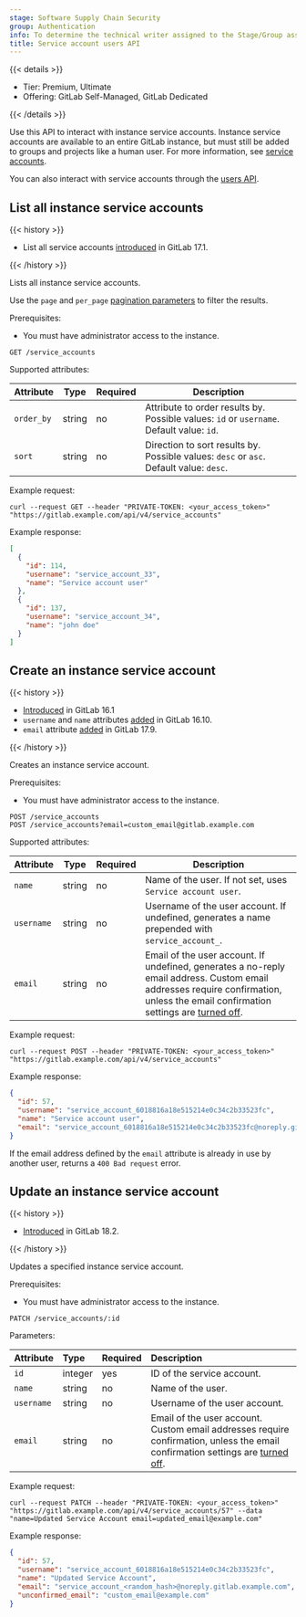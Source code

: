 ```yaml
---
stage: Software Supply Chain Security
group: Authentication
info: To determine the technical writer assigned to the Stage/Group associated with this page, see https://handbook.gitlab.com/handbook/product/ux/technical-writing/#assignments
title: Service account users API
---
```


{{< details >}}

- Tier: Premium, Ultimate
- Offering: GitLab Self-Managed, GitLab Dedicated

{{< /details >}}

Use this API to interact with instance service accounts. Instance service accounts are available to
an entire GitLab instance, but must still be added to groups and projects like a human user.
For more information, see [service accounts](../user/profile/service_accounts.md).

You can also interact with service accounts through the [users API](users.md).

## List all instance service accounts

{{< history >}}

- List all service accounts [introduced](https://gitlab.com/gitlab-org/gitlab/-/issues/416729) in GitLab 17.1.

{{< /history >}}

Lists all instance service accounts.

Use the `page` and `per_page` [pagination parameters](rest/_index.md#offset-based-pagination) to filter the results.

Prerequisites:

- You must have administrator access to the instance.

```plaintext
GET /service_accounts
```

Supported attributes:

| Attribute  | Type   | Required | Description |
| ---------- | ------ | -------- | ----------- |
| `order_by` | string | no       | Attribute to order results by. Possible values: `id` or `username`. Default value: `id`. |
| `sort`     | string | no       | Direction to sort results by. Possible values: `desc` or `asc`. Default value: `desc`. |

Example request:

```shell
curl --request GET --header "PRIVATE-TOKEN: <your_access_token>" "https://gitlab.example.com/api/v4/service_accounts"
```

Example response:

```json
[
  {
    "id": 114,
    "username": "service_account_33",
    "name": "Service account user"
  },
  {
    "id": 137,
    "username": "service_account_34",
    "name": "john doe"
  }
]
```

## Create an instance service account

{{< history >}}

- [Introduced](https://gitlab.com/gitlab-org/gitlab/-/issues/406782) in GitLab 16.1
- `username` and `name` attributes [added](https://gitlab.com/gitlab-org/gitlab/-/merge_requests/144841) in GitLab 16.10.
- `email` attribute [added](https://gitlab.com/gitlab-org/gitlab/-/merge_requests/178689) in GitLab 17.9.

{{< /history >}}

Creates an instance service account.

Prerequisites:

- You must have administrator access to the instance.

```plaintext
POST /service_accounts
POST /service_accounts?email=custom_email@gitlab.example.com
```

Supported attributes:

| Attribute  | Type   | Required | Description |
| ---------- | ------ | -------- | ----------- |
| `name`     | string | no       | Name of the user. If not set, uses `Service account user`. |
| `username` | string | no       | Username of the user account. If undefined, generates a name prepended with `service_account_`. |
| `email`    | string | no       | Email of the user account. If undefined, generates a no-reply email address. Custom email addresses require confirmation, unless the email confirmation settings are [turned off](../administration/settings/sign_up_restrictions.md#confirm-user-email). |

Example request:

```shell
curl --request POST --header "PRIVATE-TOKEN: <your_access_token>" "https://gitlab.example.com/api/v4/service_accounts"
```

Example response:

```json
{
  "id": 57,
  "username": "service_account_6018816a18e515214e0c34c2b33523fc",
  "name": "Service account user",
  "email": "service_account_6018816a18e515214e0c34c2b33523fc@noreply.gitlab.example.com"
}
```

If the email address defined by the `email` attribute is already in use by another user,
returns a `400 Bad request` error.

## Update an instance service account

{{< history >}}

- [Introduced](https://gitlab.com/gitlab-org/gitlab/-/merge_requests/196309/) in GitLab 18.2.

{{< /history >}}

Updates a specified instance service account.

Prerequisites:

- You must have administrator access to the instance.

```plaintext
PATCH /service_accounts/:id
```

Parameters:

| Attribute  | Type           | Required | Description                                                                                                                                                                                                               |
|:-----------|:---------------|:---------|:--------------------------------------------------------------------------------------------------------------------------------------------------------------------------------------------------------------------------|
| `id`       | integer        | yes      | ID of the service account.  |
| `name`     | string         | no       | Name of the user.  |
| `username` | string         | no       | Username of the user account. |
| `email`    | string         | no       | Email of the user account. Custom email addresses require confirmation, unless the email confirmation settings are [turned off](../administration/settings/sign_up_restrictions.md#confirm-user-email). |

Example request:

```shell
curl --request PATCH --header "PRIVATE-TOKEN: <your_access_token>" "https://gitlab.example.com/api/v4/service_accounts/57" --data "name=Updated Service Account email=updated_email@example.com"
```

Example response:

```json
{
  "id": 57,
  "username": "service_account_6018816a18e515214e0c34c2b33523fc",
  "name": "Updated Service Account",
  "email": "service_account_<random_hash>@noreply.gitlab.example.com",
  "unconfirmed_email": "custom_email@example.com"
}
```
